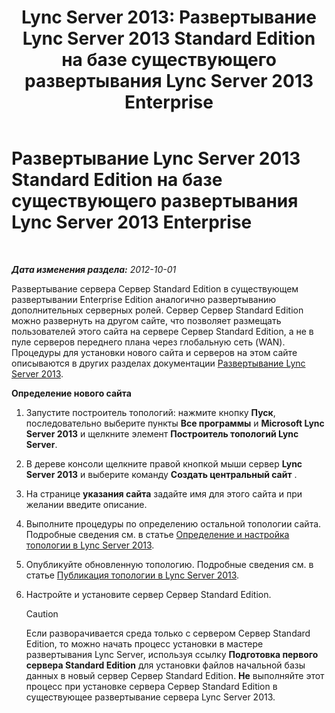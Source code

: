﻿---
title: 'Lync Server 2013: Развертывание Lync Server 2013 Standard Edition на базе существующего развертывания Lync Server 2013 Enterprise'
TOCTitle: Развертывание Lync Server 2013 Standard Edition на базе существующего развертывания Lync Server 2013 Enterprise
ms:assetid: 05ea128d-6c94-49b3-b28b-477367196425
ms:mtpsurl: https://technet.microsoft.com/ru-ru/library/Gg398112(v=OCS.15)
ms:contentKeyID: 49308822
ms.date: 05/19/2016
mtps_version: v=OCS.15
ms.translationtype: HT
---

# Развертывание Lync Server 2013 Standard Edition на базе существующего развертывания Lync Server 2013 Enterprise

 

_**Дата изменения раздела:** 2012-10-01_

Развертывание сервера Сервер Standard Edition в существующем развертывании Enterprise Edition аналогично развертыванию дополнительных серверных ролей. Сервер Сервер Standard Edition можно развернуть на другом сайте, что позволяет размещать пользователей этого сайта на сервере Сервер Standard Edition, а не в пуле серверов переднего плана через глобальную сеть (WAN). Процедуры для установки нового сайта и серверов на этом сайте описываются в других разделах документации [Развертывание Lync Server 2013](lync-server-2013-deploying-lync-server.md).

**Определение нового сайта**

1.  Запустите построитель топологий: нажмите кнопку **Пуск**, последовательно выберите пункты **Все программы** и **Microsoft Lync Server 2013** и щелкните элемент **Построитель топологий Lync Server**.

2.  В дереве консоли щелкните правой кнопкой мыши сервер **Lync Server 2013** и выберите команду **Создать центральный сайт** .

3.  На странице **указания сайта** задайте имя для этого сайта и при желании введите описание.

4.  Выполните процедуры по определению остальной топологии сайта. Подробные сведения см. в статье [Определение и настройка топологии в Lync Server 2013](lync-server-2013-defining-and-configuring-the-topology.md).

5.  Опубликуйте обновленную топологию. Подробные сведения см. в статье [Публикация топологии в Lync Server 2013](lync-server-2013-publish-the-topology.md).

6.  Настройте и установите сервер Сервер Standard Edition.
    
    > [!CAUTION]
    > Если разворачивается среда только с сервером Сервер Standard Edition, то можно начать процесс установки в мастере развертывания Lync Server, используя ссылку <strong>Подготовка первого сервера Standard Edition</strong> для установки файлов начальной базы данных в новый сервер Сервер Standard Edition. <strong>Не</strong> выполняйте этот процесс при установке сервера Сервер Standard Edition в существующее развертывание сервера Lync Server 2013.

